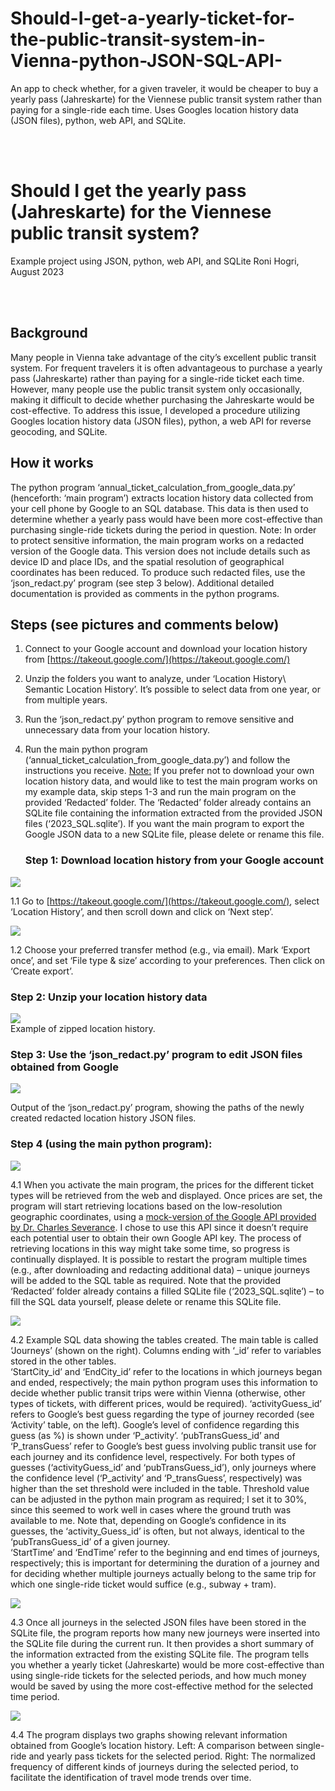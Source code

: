 # Should-I-get-a-yearly-ticket-for-the-public-transit-system-in-Vienna-python-JSON-SQL-API-
An app to check whether, for a given traveler, it would be cheaper to buy a yearly pass (Jahreskarte) for the Viennese public transit system rather than paying for a single-ride each time. Uses Googles location history data (JSON files), python, web API, and SQLite. 

<br><br>
# Should I get the yearly pass (Jahreskarte) for the Viennese public transit system? 
Example project using JSON, python, web API, and SQLite
Roni Hogri, August 2023  

<br><br>
## Background
Many people in Vienna take advantage of the city’s excellent public transit system. For frequent travelers it is often advantageous to purchase a yearly pass (Jahreskarte) rather than paying for a single-ride ticket each time. However, many people use the public transit system only occasionally, making it difficult to decide whether purchasing the Jahreskarte would be cost-effective. To address this issue, I developed a procedure utilizing Googles location history data (JSON files), python, a web API for reverse geocoding, and SQLite.   


  ## How it works
The python program ‘annual_ticket_calculation_from_google_data.py’ (henceforth: ‘main program’) extracts location history data collected from your cell phone by Google to an SQL database. This data is then used to determine whether a yearly pass would have been more cost-effective than purchasing single-ride tickets during the period in question. 
Note: In order to protect sensitive information, the main program works on a redacted version of the Google data. This version does not include details such as device ID and place IDs, and the spatial resolution of geographical coordinates has been reduced. To produce such redacted files, use the ‘json_redact.py’ program (see step 3 below). 
Additional detailed documentation is provided as comments in the python programs. 


  ## Steps (see pictures and comments below)
1.	Connect to your Google account and download your location history from [https://takeout.google.com/](https://takeout.google.com/)
2.	Unzip the folders you want to analyze, under ‘Location History\ Semantic Location History’. It’s possible to select data from one year, or from multiple years. 
3.	Run the ‘json_redact.py’ python program to remove sensitive and unnecessary data from your location history. 
4.	Run the main python program (‘annual_ticket_calculation_from_google_data.py’) and follow the instructions you receive. 
<u>Note:</u> If you prefer not to download your own location history data, and would like to test the main program works on my example data, skip steps 1-3 and run the main program on the provided ‘Redacted’ folder. The ‘Redacted’ folder already contains an SQLite file containing the information extracted from the provided JSON files (‘2023_SQL.sqlite’). If you want the main program to export the Google JSON data to a new SQLite file, please delete or rename this file.



    ### Step 1: Download location history from your Google account

  ![](https://github.com/ronihogri/Should-I-get-a-yearly-ticket-for-the-public-transit-system-in-Vienna-python-JSON-SQL-API/blob/main/images/download%20location%20history.png) 
  
  1.1 Go to [https://takeout.google.com/](https://takeout.google.com/), select ‘Location History’, and then scroll down and click on ‘Next step’. 
    

  ![](https://github.com/ronihogri/Should-I-get-a-yearly-ticket-for-the-public-transit-system-in-Vienna-python-JSON-SQL-API/blob/main/images/download%20location%20history2.png) 
  
  1.2 Choose your preferred transfer method (e.g., via email). Mark ‘Export once’, and set ‘File type & size’ according to your preferences. Then click on ‘Create export’.


  ### Step 2: Unzip your location history data

  ![](https://github.com/ronihogri/Should-I-get-a-yearly-ticket-for-the-public-transit-system-in-Vienna-python-JSON-SQL-API/blob/main/images/unzip.png)  
  Example of zipped location history.


  ### Step 3: Use the ‘json_redact.py’ program to edit JSON files obtained from Google

  
  ![](https://github.com/ronihogri/Should-I-get-a-yearly-ticket-for-the-public-transit-system-in-Vienna-python-JSON-SQL-API/blob/main/images/json_redact.png) 
  
  Output of the ‘json_redact.py’ program, showing the paths of the newly created redacted location history JSON files.


   ### Step 4 (using the main python program):

  ![](https://github.com/ronihogri/Should-I-get-a-yearly-ticket-for-the-public-transit-system-in-Vienna-python-JSON-SQL-API/blob/main/images/cmd_retrieving.png) 

  4.1 When you activate the main program, the prices for the different ticket types will be retrieved from the web and displayed. Once prices are set, the program will start retrieving locations based on the low-resolution geographic coordinates, using a [mock-version of the Google API provided by Dr. Charles Severance](http://py4e-data.dr-chuck.net/json?). I chose to use this API since it doesn’t require each potential user to obtain their own Google API key. The process of retrieving locations in this way might take some time, so progress is continually displayed. It is possible to restart the program multiple times (e.g., after downloading and redacting additional data) – unique journeys will be added to the SQL table as required. Note that the provided ‘Redacted’ folder already contains a filled SQLite file (‘2023_SQL.sqlite’) – to fill the SQL data yourself, please delete or rename this SQLite file. 


  ![](https://github.com/ronihogri/Should-I-get-a-yearly-ticket-for-the-public-transit-system-in-Vienna-python-JSON-SQL-API/blob/main/images/sql_tables.png) 

  4.2 Example SQL data showing the tables created. The main table is called ‘Journeys’ (shown on the right). Columns ending with ‘_id’ refer to variables stored in the other tables.   
  ‘StartCity_id’ and ‘EndCity_id’ refer to the locations in which journeys began and ended, respectively; the main python program uses this information to decide whether public transit trips were within Vienna (otherwise, other types of tickets, with different prices, would be required). 
‘activityGuess_id’ refers to Google’s best guess regarding the type of journey recorded (see ‘Activity’ table, on the left). Google’s level of confidence regarding this guess (as %) is shown under ‘P_activity’. ‘pubTransGuess_id’ and ‘P_transGuess’ refer to Google’s best guess involving public transit use for each journey and its confidence level, respectively. For both types of guesses (‘activityGuess_id’ and ‘pubTransGuess_id’), only journeys where the confidence level (‘P_activity’ and ‘P_transGuess’, respectively) was higher than the set threshold were included in the table. Threshold value can be adjusted in the python main program as required; I set it to 30%, since this seemed to work well in cases where the ground truth was available to me. Note that, depending on Google’s confidence in its guesses, the ‘activity_Guess_id’ is often, but not always, identical to the ‘pubTransGuess_id’ of a given journey.  
  ‘StartTime’ and ‘EndTime’ refer to the beginning and end times of journeys, respectively; this is important for determining the duration of a journey and for deciding whether multiple journeys actually belong to the same trip for which one single-ride ticket would suffice (e.g., subway + tram). 


  ![](https://github.com/ronihogri/Should-I-get-a-yearly-ticket-for-the-public-transit-system-in-Vienna-python-JSON-SQL-API/blob/main/images/cmd_summary.png) 
  
  4.3 Once all journeys in the selected JSON files have been stored in the SQLite file, the program reports how many new journeys were inserted into the SQLite file during the current run. It then provides a short summary of the information extracted from the existing SQLite file. 
The program tells you whether a yearly ticket (Jahreskarte) would be more cost-effective than using single-ride tickets for the selected periods, and how much money would be saved by using the more cost-effective method for the selected time period. 


  ![](https://github.com/ronihogri/Should-I-get-a-yearly-ticket-for-the-public-transit-system-in-Vienna-python-JSON-SQL-API/blob/main/images/cmd_plots.png) 
  
  4.4 The program displays two graphs showing relevant information obtained from Google’s location history. Left: A comparison between single-ride and yearly pass tickets for the selected period. Right: The normalized frequency of different kinds of journeys during the selected period, to facilitate the identification of travel mode trends over time. 
